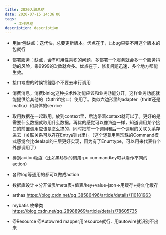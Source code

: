 ```yaml
---
title: 2020入职总结
date: 2020-07-15 14:36:00
tags:
    - 工作总结
description: description
---
```

- 用jar包缺点：迭代快，总要更新版本。优点在于，出bug只要不用这个版本的包就行
- 部署服务：缺点，会有可用性乘积的问题，多部署一个服务就会多一个服务抖动的风险，乘9999的次数就会多。优点在于，修复问题迅速，多个地方都能生效。
- 接口考虑的时候锦鲤那个不要去串行调用

- 消费消息，消费binlog这种技术性功能应该和业务功能分开，这样业务功能就能提供给其他的（如thrift接口）使用了。类似六边形里的adapter（thritf还是mafka）和具体的service
- 取用数据在一起取用，放到context里，后边带着context就可以了。更好的是需要什么数据就取用什么数据。再优的感觉可以像海盗一样，知道调用某个接口的前置调用应该是怎么搞的，同时把前一个调用和后一个调用的关联关系存进去（关联关系可以存在Entry的list里）。（这个逻辑用黑珍珠的Command模式感觉会比dealapi的三层更好实现，因为有了Enumtype，可以用来代表各个外部调用了）
- 拆到action粒度（比如黑珍珠的调用rpc commandkey可以看作不同的action）
- 各种log等通用的都可以做成action
- 数据库设计->分开做表/meta表+值表/key+value-json->用缓存+持久化缓存
- arthas https://blog.csdn.net/qq_38586496/article/details/110181963
- mybatis 枚举类 https://blog.csdn.net/qq_28988969/article/details/78605735
- @Resource @Autowired mapper用resource就行，用autowire就识别不出来


